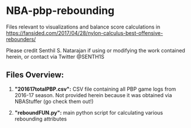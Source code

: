 # NBA-pbp-rebounding

Files relevant to visualizations and balance score calculations in https://fansided.com/2017/04/28/nylon-calculus-best-offensive-rebounders/

Please credit Senthil S. Natarajan if using or modifying the work contained herein, or contact via Twitter @SENTH1S

Files Overview:
---
1. **"201617totalPBP.csv":** CSV file containing all PBP game logs from 2016-17 season. Not provided herein because it was obtained via NBAStuffer (go check them out!)

6. **"reboundFUN.py":** main python script for calculating various rebounding attributes

